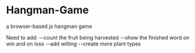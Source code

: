 # Hangman-Game
a browser-based js hangman game


Need to add:
--count the fruit being harvested
--show the finished word on win and on loss
--add wilting
--create more plant types

